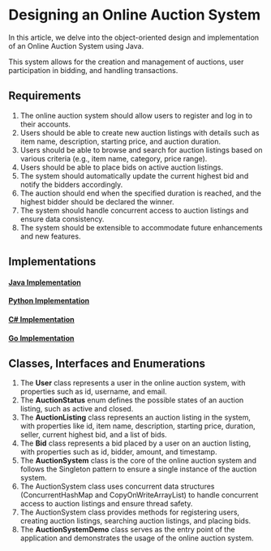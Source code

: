 # Designing an Online Auction System

In this article, we delve into the object-oriented design and implementation of an Online Auction
System using Java.

This system allows for the creation and management of auctions, user participation in bidding, and
handling transactions.

## Requirements

1. The online auction system should allow users to register and log in to their accounts.
2. Users should be able to create new auction listings with details such as item name, description,
   starting price, and auction duration.
3. Users should be able to browse and search for auction listings based on various criteria (e.g.,
   item name, category, price range).
4. Users should be able to place bids on active auction listings.
5. The system should automatically update the current highest bid and notify the bidders
   accordingly.
6. The auction should end when the specified duration is reached, and the highest bidder should be
   declared the winner.
7. The system should handle concurrent access to auction listings and ensure data consistency.
8. The system should be extensible to accommodate future enhancements and new features.

## Implementations

#### [Java Implementation](../solutions/java/src/onlineauctionsystem/)

#### [Python Implementation](../solutions/python/onlineauctionsystem/)

#### [C# Implementation](../solutions/c%23/OnlineAuctionSystem/)

#### [Go Implementation](../solutions/golang/onlineauctionsystem/)

## Classes, Interfaces and Enumerations

1. The **User** class represents a user in the online auction system, with properties such as id,
   username, and email.
2. The **AuctionStatus** enum defines the possible states of an auction listing, such as active and
   closed.
3. The **AuctionListing** class represents an auction listing in the system, with properties like
   id, item name, description, starting price, duration, seller, current highest bid, and a list of
   bids.
4. The **Bid** class represents a bid placed by a user on an auction listing, with properties such
   as id, bidder, amount, and timestamp.
5. The **AuctionSystem** class is the core of the online auction system and follows the Singleton
   pattern to ensure a single instance of the auction system.
6. The AuctionSystem class uses concurrent data structures (ConcurrentHashMap and
   CopyOnWriteArrayList) to handle concurrent access to auction listings and ensure thread safety.
7. The AuctionSystem class provides methods for registering users, creating auction listings,
   searching auction listings, and placing bids.
8. The **AuctionSystemDemo** class serves as the entry point of the application and demonstrates the
   usage of the online auction system.
